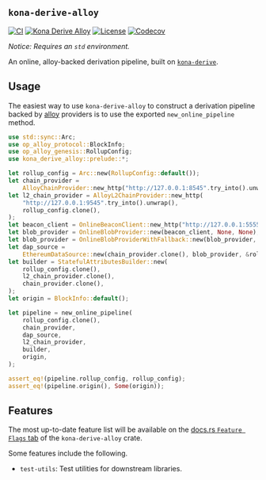 ## `kona-derive-alloy`

<a href="https://github.com/anton-rs/kona/actions/workflows/rust_ci.yaml"><img src="https://github.com/anton-rs/kona/actions/workflows/rust_ci.yaml/badge.svg?label=ci" alt="CI"></a>
<a href="https://crates.io/crates/kona-derive-alloy"><img src="https://img.shields.io/crates/v/kona-derive-alloy.svg?label=kona-derive-alloy&labelColor=2a2f35" alt="Kona Derive Alloy"></a>
<a href="https://github.com/anton-rs/kona/blob/main/LICENSE.md"><img src="https://img.shields.io/badge/License-MIT-d1d1f6.svg?label=license&labelColor=2a2f35" alt="License"></a>
<a href="https://img.shields.io/codecov/c/github/anton-rs/kona"><img src="https://img.shields.io/codecov/c/github/anton-rs/kona" alt="Codecov"></a>

_Notice: Requires an `std` environment._

An online, alloy-backed derivation pipeline, built on [`kona-derive`][d].

## Usage

The easiest way to use `kona-derive-alloy` to construct a derivation pipeline
backed by [alloy][a] providers is to use the exported `new_online_pipeline` method.

```rust
use std::sync::Arc;
use op_alloy_protocol::BlockInfo;
use op_alloy_genesis::RollupConfig;
use kona_derive_alloy::prelude::*;

let rollup_config = Arc::new(RollupConfig::default());
let chain_provider =
    AlloyChainProvider::new_http("http://127.0.0.1:8545".try_into().unwrap());
let l2_chain_provider = AlloyL2ChainProvider::new_http(
    "http://127.0.0.1:9545".try_into().unwrap(),
    rollup_config.clone(),
);
let beacon_client = OnlineBeaconClient::new_http("http://127.0.0.1:5555".into());
let blob_provider = OnlineBlobProvider::new(beacon_client, None, None);
let blob_provider = OnlineBlobProviderWithFallback::new(blob_provider, None);
let dap_source =
    EthereumDataSource::new(chain_provider.clone(), blob_provider, &rollup_config);
let builder = StatefulAttributesBuilder::new(
    rollup_config.clone(),
    l2_chain_provider.clone(),
    chain_provider.clone(),
);
let origin = BlockInfo::default();

let pipeline = new_online_pipeline(
    rollup_config.clone(),
    chain_provider,
    dap_source,
    l2_chain_provider,
    builder,
    origin,
);

assert_eq!(pipeline.rollup_config, rollup_config);
assert_eq!(pipeline.origin(), Some(origin));
```

## Features

The most up-to-date feature list will be available on the
[docs.rs `Feature Flags` tab][ff] of the `kona-derive-alloy` crate.

Some features include the following.
- `test-utils`: Test utilities for downstream libraries.

<!--
---- Links
---->

[a]: https://github.com/alloy-rs/alloy
[d]: https://crates.io/crates/kona-derive
[ff]: https://docs.rs/crate/kona-derive-alloy/latest/features
